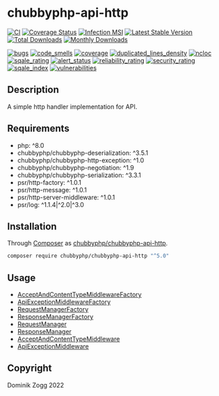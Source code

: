 # chubbyphp-api-http

[![CI](https://github.com/chubbyphp/chubbyphp-api-http/workflows/CI/badge.svg?branch=master)](https://github.com/chubbyphp/chubbyphp-api-http/actions?query=workflow%3ACI)
[![Coverage Status](https://coveralls.io/repos/github/chubbyphp/chubbyphp-api-http/badge.svg?branch=master)](https://coveralls.io/github/chubbyphp/chubbyphp-api-http?branch=master)
[![Infection MSI](https://badge.stryker-mutator.io/github.com/chubbyphp/chubbyphp-api-http/master)](https://dashboard.stryker-mutator.io/reports/github.com/chubbyphp/chubbyphp-api-http/master)
[![Latest Stable Version](https://poser.pugx.org/chubbyphp/chubbyphp-api-http/v/stable.png)](https://packagist.org/packages/chubbyphp/chubbyphp-api-http)
[![Total Downloads](https://poser.pugx.org/chubbyphp/chubbyphp-api-http/downloads.png)](https://packagist.org/packages/chubbyphp/chubbyphp-api-http)
[![Monthly Downloads](https://poser.pugx.org/chubbyphp/chubbyphp-api-http/d/monthly)](https://packagist.org/packages/chubbyphp/chubbyphp-api-http)

[![bugs](https://sonarcloud.io/api/project_badges/measure?project=chubbyphp_chubbyphp-api-http&metric=bugs)](https://sonarcloud.io/dashboard?id=chubbyphp_chubbyphp-api-http)
[![code_smells](https://sonarcloud.io/api/project_badges/measure?project=chubbyphp_chubbyphp-api-http&metric=code_smells)](https://sonarcloud.io/dashboard?id=chubbyphp_chubbyphp-api-http)
[![coverage](https://sonarcloud.io/api/project_badges/measure?project=chubbyphp_chubbyphp-api-http&metric=coverage)](https://sonarcloud.io/dashboard?id=chubbyphp_chubbyphp-api-http)
[![duplicated_lines_density](https://sonarcloud.io/api/project_badges/measure?project=chubbyphp_chubbyphp-api-http&metric=duplicated_lines_density)](https://sonarcloud.io/dashboard?id=chubbyphp_chubbyphp-api-http)
[![ncloc](https://sonarcloud.io/api/project_badges/measure?project=chubbyphp_chubbyphp-api-http&metric=ncloc)](https://sonarcloud.io/dashboard?id=chubbyphp_chubbyphp-api-http)
[![sqale_rating](https://sonarcloud.io/api/project_badges/measure?project=chubbyphp_chubbyphp-api-http&metric=sqale_rating)](https://sonarcloud.io/dashboard?id=chubbyphp_chubbyphp-api-http)
[![alert_status](https://sonarcloud.io/api/project_badges/measure?project=chubbyphp_chubbyphp-api-http&metric=alert_status)](https://sonarcloud.io/dashboard?id=chubbyphp_chubbyphp-api-http)
[![reliability_rating](https://sonarcloud.io/api/project_badges/measure?project=chubbyphp_chubbyphp-api-http&metric=reliability_rating)](https://sonarcloud.io/dashboard?id=chubbyphp_chubbyphp-api-http)
[![security_rating](https://sonarcloud.io/api/project_badges/measure?project=chubbyphp_chubbyphp-api-http&metric=security_rating)](https://sonarcloud.io/dashboard?id=chubbyphp_chubbyphp-api-http)
[![sqale_index](https://sonarcloud.io/api/project_badges/measure?project=chubbyphp_chubbyphp-api-http&metric=sqale_index)](https://sonarcloud.io/dashboard?id=chubbyphp_chubbyphp-api-http)
[![vulnerabilities](https://sonarcloud.io/api/project_badges/measure?project=chubbyphp_chubbyphp-api-http&metric=vulnerabilities)](https://sonarcloud.io/dashboard?id=chubbyphp_chubbyphp-api-http)

## Description

A simple http handler implementation for API.

## Requirements

 * php: ^8.0
 * chubbyphp/chubbyphp-deserialization: ^3.5.1
 * chubbyphp/chubbyphp-http-exception: ^1.0
 * chubbyphp/chubbyphp-negotiation: ^1.9
 * chubbyphp/chubbyphp-serialization: ^3.3.1
 * psr/http-factory: ^1.0.1
 * psr/http-message: ^1.0.1
 * psr/http-server-middleware: ^1.0.1
 * psr/log: ^1.1.4|^2.0|^3.0

## Installation

Through [Composer](http://getcomposer.org) as [chubbyphp/chubbyphp-api-http][1].

```sh
composer require chubbyphp/chubbyphp-api-http "^5.0"
```

## Usage

 * [AcceptAndContentTypeMiddlewareFactory][2]
 * [ApiExceptionMiddlewareFactory][3]
 * [RequestManagerFactory][4]
 * [ResponseManagerFactory][5]
 * [RequestManager][6]
 * [ResponseManager][7]
 * [AcceptAndContentTypeMiddleware][8]
 * [ApiExceptionMiddleware][9]

## Copyright

Dominik Zogg 2022

[1]: https://packagist.org/packages/chubbyphp/chubbyphp-api-http

[2]: doc/ServiceFactory/AcceptAndContentTypeMiddlewareFactory.md
[3]: doc/ServiceFactory/ApiExceptionMiddlewareFactory.md
[4]: doc/ServiceFactory/RequestManagerFactory.md
[5]: doc/ServiceFactory/ResponseManagerFactory.md
[6]: doc/Manager/RequestManager.md
[7]: doc/Manager/ResponseManager.md
[8]: doc/Middleware/AcceptAndContentTypeMiddleware.md
[9]: doc/Middleware/ApiExceptionMiddleware.md
